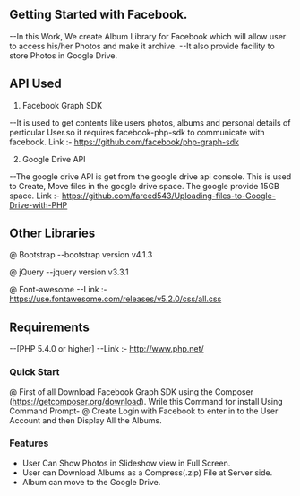 ## Getting Started with Facebook.

--In this Work, We create Album Library for Facebook which will allow user to access his/her Photos and make it archive.
--It also provide facility to store Photos in Google Drive.

## API Used

1) Facebook Graph SDK 

--It is used to get contents like users photos, albums and personal details of perticular User.so it requires facebook-php-sdk to communicate with facebook. 
  Link :- https://github.com/facebook/php-graph-sdk

2) Google Drive API

--The google drive API is get from the google drive api console. This is used to Create, Move files in the google drive space. The google provide 15GB space.
  Link :- https://github.com/fareed543/Uploading-files-to-Google-Drive-with-PHP

## Other Libraries

@ Bootstrap
--bootstrap version v4.1.3

@ jQuery
--jquery version v3.3.1

@ Font-awesome
--Link :- https://use.fontawesome.com/releases/v5.2.0/css/all.css

## Requirements

--[PHP 5.4.0 or higher]
--Link :- http://www.php.net/

### Quick Start

 @ First of all Download Facebook Graph SDK using the Composer (https://getcomposer.org/download).
   Wrile this Command for install Using Command Prompt- 
 @ Create Login with Facebook to enter in to the User Account and then Display All the Albums.
 
 
### Features

 * User Can Show Photos in Slideshow view in Full Screen.
 * User can Download Albums as a Compress(.zip) File at Server side.
 * Album can move to the Google Drive.
 
